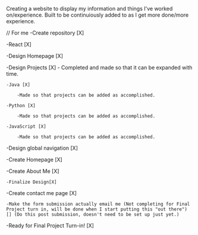 Creating a website to display my information and things I've worked on/experience.  Built to be continuiously added to as I get more done/more experience.

// For me
-Create repository [X]

-React [X]

-Design Homepage [X]

-Design Projects [X] - Completed and made so that it can be expanded with time.

    -Java [X]

        -Made so that projects can be added as accomplished.

    -Python [X]

        -Made so that projects can be added as accomplished.

    -JavaScript [X]

        -Made so that projects can be added as accomplished.

-Design global navigation [X]

-Create Homepage [X]

-Create About Me [X]

    -Finalize Design[X]

-Create contact me page [X]

    -Make the form submission actually email me (Not completing for Final Project turn in, will be done when I start putting this "out there") [] (Do this post submission, doesn't need to be set up just yet.)

-Ready for Final Project Turn-in! [X]

